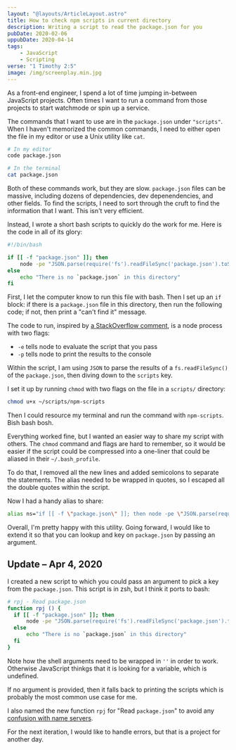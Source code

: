 ```yaml
---
layout: "@layouts/ArticleLayout.astro"
title: How to check npm scripts in current directory
description: Writing a script to read the package.json for you
pubDate: 2020-02-06
uppubDate: 2020-04-14
tags:
    - JavaScript
    - Scripting
verse: "1 Timothy 2:5"
image: /img/screenplay.min.jpg
---
```


As a front-end engineer, I spend a lot of time jumping in-between JavaScript projects. Often times I want to run a command from those projects to start watchmode or spin up a service.

The commands that I want to use are in the `package.json` under `"scripts"`. When I haven't memorized the common commands, I need to either open the file in my editor or use a Unix utility like `cat`.

```bash
# In my editor
code package.json

# In the terminal
cat package.json
```

Both of these commands work, but they are slow. `package.json` files can be massive, including dozens of dependencies, dev depenendencies, and other fields. To find the scripts, I need to sort through the cruft to find the information that I want. This isn't very efficient.

Instead, I wrote a short bash scripts to quickly do the work for me. Here is the code in all of its glory:

```bash
#!/bin/bash

if [[ -f "package.json" ]]; then
    node -pe "JSON.parse(require('fs').readFileSync('package.json').toString()).scripts"
else
    echo "There is no `package.json` in this directory"
fi
```

First, I let the computer know to run this file with bash. Then I set up an `if` block: if there is a `package.json` file in this directory, then run the following code; if not, then print a "can't find it" message.

The code to run, inspired by [a StackOverflow comment](https://stackoverflow.com/questions/1955505/parsing-json-with-unix-tools#comment36088507_18469304), is a node process with two flags:

- `-e` tells node to evaluate the script that you pass
- `-p` tells node to print the results to the console

Within the script, I am using `JSON` to parse the results of a `fs.readFileSync()` of the `package.json`, then diving down to the `scripts` key.

I set it up by running `chmod` with two flags on the file in a `scripts/` directory:

```bash
chmod u+x ~/scripts/npm-scripts
```

Then I could resource my terminal and run the command with `npm-scripts`. Bish bash bosh.

Everything worked fine, but I wanted an easier way to share my script with others. The `chmod` command and flags are hard to remember, so it would be easier if the script could be compressed into a one-liner that could be aliased in their `~/.bash_profile`.

To do that, I removed all the new lines and added semicolons to separate the statements. The alias needed to be wrapped in quotes, so I escaped all the double quotes within the script.

Now I had a handy alias to share:

```bash
alias ns="if [[ -f \"package.json\" ]]; then node -pe \"JSON.parse(require('fs').readFileSync('package.json').toString()).scripts\"; else echo \"There is no package.json in this directory\"; fi"
```

Overall, I'm pretty happy with this utility. Going forward, I would like to extend it so that you can lookup and key on `package.json` by passing an argument.

## Update – Apr 4, 2020

I created a new script to which you could pass an argument to pick a key from the `package.json`. This script is in zsh, but I think it ports to bash:

```bash
# rpj - Read package.json
function rpj () {
  if [[ -f "package.json" ]]; then
      node -pe "JSON.parse(require('fs').readFileSync('package.json').toString())['$1' || 'scripts']"
  else
      echo "There is no `package.json` in this directory"
  fi
}
```

Note how the shell arguments need to be wrapped in `''` in order to work. Otherwise JavaScript thinkgs that it is looking for a variable, which is undefined.

If no argument is provided, then it falls back to printing the scripts which is probably the most common use case for me.

I also named the new function `rpj` for "Read `package.json`" to avoid any [confusion with name servers](https://en.wikipedia.org/wiki/Name_server).

For the next iteration, I would like to handle errors, but that is a project for another day.
